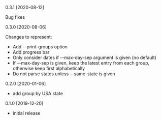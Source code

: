 0.3.1 [2020-08-12]

Bug fixes

0.3.0 [2020-08-06]

Changes to represent:
 * Add --print-groups option
 * Add progress bar
 * Only consider dates if --max-day-sep argument is given (no default)
 * If --max-day-sep is given, keep the latest entry from each group, otherwise
   keep first alphabetically
 * Do not parse states unless --same-state is given 

0.2.0 [2020-01-06]

 * add group by USA state

0.1.0 [2019-12-20]

 * initial release
